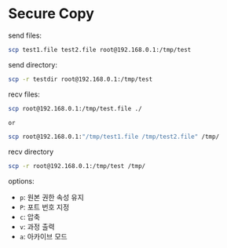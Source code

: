 # Secure Copy

send files:
```bash
scp test1.file test2.file root@192.168.0.1:/tmp/test
```

send directory:
```bash
scp -r testdir root@192.168.0.1:/tmp/test
```

recv files:
```bash
scp root@192.168.0.1:/tmp/test.file ./

or

scp root@192.168.0.1:"/tmp/test1.file /tmp/test2.file" /tmp/
```

recv directory
```bash
scp -r root@192.168.0.1:/tmp/test /tmp/
```

options:
- `p`: 원본 권한 속성 유지
- `P`: 포트 번호 지정
- `c`: 압축
- `v`: 과정 출력
- `a`: 아카이브 모드

